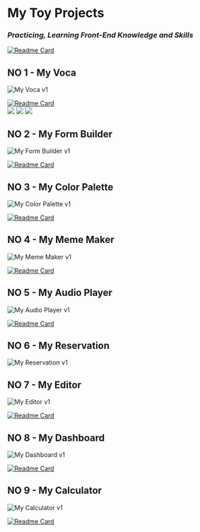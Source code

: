 # My Toy Projects
### __*Practicing, Learning Front-End Knowledge and Skills*__   

[![Readme Card](https://github-readme-stats.vercel.app/api/pin/?username=akffkdahffkdgo77&repo=farewell-2022&theme=dracula)](https://github.com/akffkdahffkdgo77/farewell-2022)

## NO 1 - My Voca
![My Voca v1](https://img.shields.io/badge/v1-2022.09.22%20~%202022.10.02-pink?style=flat)

[![Readme Card](https://github-readme-stats.vercel.app/api/pin/?username=akffkdahffkdgo77&repo=my-voca&theme=cobalt)](https://github.com/akffkdahffkdgo77/my-voca)   
<object>
<img src="https://img.shields.io/badge/docs-%EB%8B%A8%EC%96%B4%EC%B6%94%EA%B0%80%ED%95%98%EA%B8%B0-black?style=for-the-badge&link=https://github.com/akffkdahffkdgo77/my-toy-projects/blob/main/my-voca/1.md&link=https://github.com/akffkdahffkdgo77/my-toy-projects/blob/main/my-voca/1.md"/>
</object>
<object>
<img src="https://img.shields.io/badge/docs-%EC%B9%B4%EB%93%9C%20%EA%B5%AC%ED%98%84%ED%95%98%EA%B8%B0-black?style=for-the-badge&link=https://github.com/akffkdahffkdgo77/my-toy-projects/blob/main/my-voca/2.md&link=https://github.com/akffkdahffkdgo77/my-toy-projects/blob/main/my-voca/2.md"/>
</object>
<object>
<img src="https://img.shields.io/badge/docs-%ED%85%8C%EC%8A%A4%ED%8A%B8%20%EA%B5%AC%ED%98%84%ED%95%98%EA%B8%B0-black?style=for-the-badge&link=https://github.com/akffkdahffkdgo77/my-toy-projects/blob/main/my-voca/3.md&link=https://github.com/akffkdahffkdgo77/my-toy-projects/blob/main/my-voca/3.md"/>
</object>

## NO 2 - My Form Builder
![My Form Builder v1](https://img.shields.io/badge/v1-2022.10.03%20~%202022.10.08-pink?style=flat)

[![Readme Card](https://github-readme-stats.vercel.app/api/pin/?username=akffkdahffkdgo77&repo=my-form-builder&theme=radical)](https://github.com/akffkdahffkdgo77/my-form-builder)   

## NO 3 - My Color Palette
![My Color Palette v1](https://img.shields.io/badge/v1-2022.10.09%20~%202022.10.15-pink?style=flat)

[![Readme Card](https://github-readme-stats.vercel.app/api/pin/?username=akffkdahffkdgo77&repo=my-color-palette&theme=merko)](https://github.com/akffkdahffkdgo77/my-color-palette)  

## NO 4 - My Meme Maker
![My Meme Maker v1](https://img.shields.io/badge/v1-2022.10.16%20~%202022.10.23-pink?style=flat)

[![Readme Card](https://github-readme-stats.vercel.app/api/pin/?username=akffkdahffkdgo77&repo=my-sticker&theme=gruvbox)](https://github.com/akffkdahffkdgo77/my-meme-maker)  

## NO 5 - My Audio Player
![My Audio Player v1](https://img.shields.io/badge/v1-2022.10.24%20~%202022.11.20-pink?style=flat)

[![Readme Card](https://github-readme-stats.vercel.app/api/pin/?username=akffkdahffkdgo77&repo=my-audio-player&theme=tokyonight)](https://github.com/akffkdahffkdgo77/my-audio-player)  

## NO 6 - My Reservation
![My Reservation v1](https://img.shields.io/badge/v1-2022.11.04%20~%202022.11.11%20-pink?style=flat)

## NO 7 - My Editor
![My Editor v1](https://img.shields.io/badge/v1-2022.11.21%20~%202022.12.04-pink?style=flat)

[![Readme Card](https://github-readme-stats.vercel.app/api/pin/?username=akffkdahffkdgo77&repo=my-editor&theme=onedark)](https://github.com/akffkdahffkdgo77/my-editor)   

## NO 8 - My Dashboard
![My Dashboard v1](https://img.shields.io/badge/v1-2022.12.05%20~%202022.12.31-pink?style=flat)

[![Readme Card](https://github-readme-stats.vercel.app/api/pin/?username=akffkdahffkdgo77&repo=my-dashboard&theme=nightowl)](https://github.com/akffkdahffkdgo77/my-dashboard)  

## NO 9 - My Calculator 
![My Calculator v1](https://img.shields.io/badge/v1-2023.01.01%20~%202023.01.07-pink?style=flat)

[![Readme Card](https://github-readme-stats.vercel.app/api/pin/?username=akffkdahffkdgo77&repo=my-calculator&theme=dracula)](https://github.com/namiein/my-calculator)   
